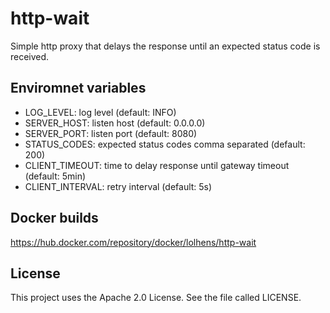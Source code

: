 # http-wait
Simple http proxy that delays the response until an expected status code is received.

## Enviromnet variables
- LOG_LEVEL: log level (default: INFO)
- SERVER_HOST: listen host (default: 0.0.0.0)
- SERVER_PORT: listen port (default: 8080)
- STATUS_CODES: expected status codes comma separated (default: 200)
- CLIENT_TIMEOUT: time to delay response until gateway timeout (default: 5min)
- CLIENT_INTERVAL: retry interval (default: 5s)

## Docker builds
https://hub.docker.com/repository/docker/lolhens/http-wait

## License
This project uses the Apache 2.0 License. See the file called LICENSE.
